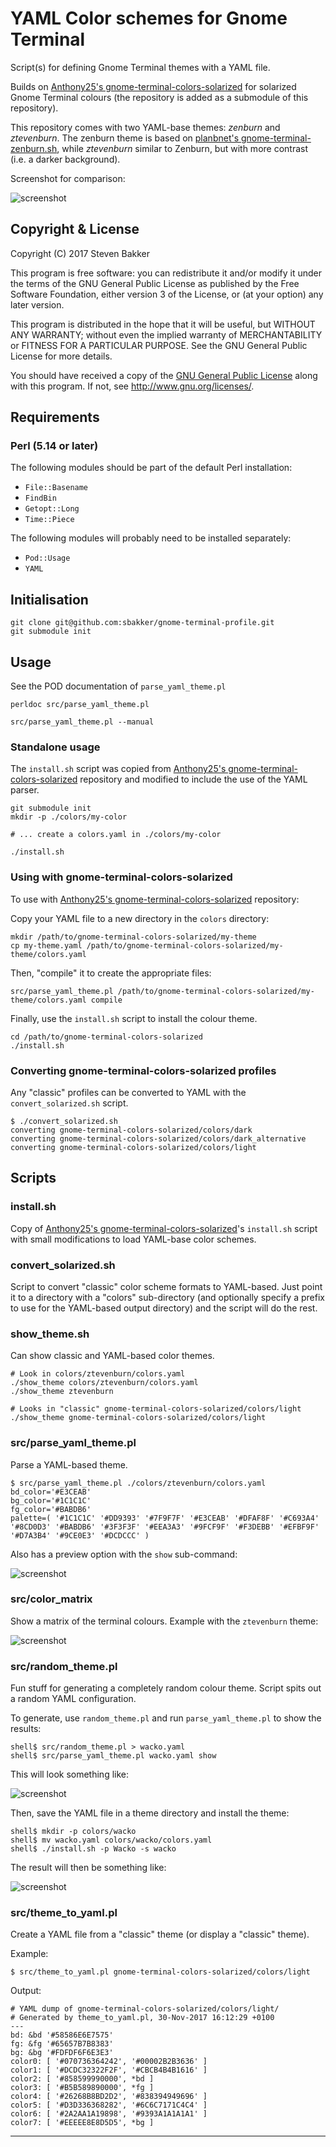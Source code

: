 # YAML Color schemes for Gnome Terminal

Script(s) for defining Gnome Terminal themes with a YAML file.

Builds on [Anthony25's gnome-terminal-colors-solarized] for solarized Gnome Terminal colours (the
repository is added as a submodule of this repository).

This repository comes with two YAML-base themes: *zenburn* and *ztevenburn*.
The zenburn theme is based on [planbnet's gnome-terminal-zenburn.sh], while
*ztevenburn* similar to Zenburn, but with more contrast (i.e. a darker
background).

Screenshot for comparison:

![screenshot](img/Zenburn_Ztevenburn_comparison.png)

## Copyright & License

Copyright (C) 2017  Steven Bakker

This program is free software: you can redistribute it and/or modify
it under the terms of the GNU General Public License as published by
the Free Software Foundation, either version 3 of the License, or
(at your option) any later version.

This program is distributed in the hope that it will be useful,
but WITHOUT ANY WARRANTY; without even the implied warranty of
MERCHANTABILITY or FITNESS FOR A PARTICULAR PURPOSE.  See the
GNU General Public License for more details.

You should have received a copy of the [GNU General Public License](LICENSE)
along with this program.  If not, see [<http://www.gnu.org/licenses/>](http://www.gnu.org/licenses/).

## Requirements

### Perl (5.14 or later)

The following modules should be part of the default Perl installation:

  * `File::Basename`
  * `FindBin`
  * `Getopt::Long`
  * `Time::Piece`

The following modules will probably need to be installed separately:

  * `Pod::Usage`
  * `YAML`

## Initialisation

```
git clone git@github.com:sbakker/gnome-terminal-profile.git
git submodule init
```

## Usage

See the POD documentation of `parse_yaml_theme.pl`

```
perldoc src/parse_yaml_theme.pl

src/parse_yaml_theme.pl --manual
```

### Standalone usage

The `install.sh` script was copied from [Anthony25's gnome-terminal-colors-solarized]
repository and modified to include the use of the YAML parser.

```
git submodule init
mkdir -p ./colors/my-color

# ... create a colors.yaml in ./colors/my-color

./install.sh
```

### Using with gnome-terminal-colors-solarized

To use with [Anthony25's gnome-terminal-colors-solarized] repository:

Copy your YAML file to a new directory in the `colors` directory:

```
mkdir /path/to/gnome-terminal-colors-solarized/my-theme
cp my-theme.yaml /path/to/gnome-terminal-colors-solarized/my-theme/colors.yaml
```

Then, "compile" it to create the appropriate files:

```
src/parse_yaml_theme.pl /path/to/gnome-terminal-colors-solarized/my-theme/colors.yaml compile
```

Finally, use the `install.sh` script to install the colour theme.

```
cd /path/to/gnome-terminal-colors-solarized
./install.sh
```

### Converting gnome-terminal-colors-solarized profiles

Any "classic" profiles can be converted to YAML with the
`convert_solarized.sh` script.

```
$ ./convert_solarized.sh
converting gnome-terminal-colors-solarized/colors/dark
converting gnome-terminal-colors-solarized/colors/dark_alternative
converting gnome-terminal-colors-solarized/colors/light
```

## Scripts

### install.sh

Copy of [Anthony25's gnome-terminal-colors-solarized]'s `install.sh` script
with small modifications to load YAML-base color schemes.

### convert_solarized.sh

Script to convert "classic" color scheme formats to YAML-based. Just point it
to a directory with a "colors" sub-directory (and optionally specify a prefix
to use for the YAML-based output directory) and the script will do the rest.

### show_theme.sh

Can show classic and YAML-based color themes.

```
# Look in colors/ztevenburn/colors.yaml
./show_theme colors/ztevenburn/colors.yaml
./show_theme ztevenburn

# Looks in "classic" gnome-terminal-colors-solarized/colors/light
./show_theme gnome-terminal-colors-solarized/colors/light
```

### src/parse_yaml_theme.pl

Parse a YAML-based theme.

```
$ src/parse_yaml_theme.pl ./colors/ztevenburn/colors.yaml
bd_color='#E3CEAB'
bg_color='#1C1C1C'
fg_color='#BABDB6'
palette=( '#1C1C1C' '#DD9393' '#7F9F7F' '#E3CEAB' '#DFAF8F' '#C693A4'
'#8CD0D3' '#BABDB6' '#3F3F3F' '#EEA3A3' '#9FCF9F' '#F3DEBB' '#EFBF9F'
'#D7A3B4' '#9CE0E3' '#DCDCCC' )
```

Also has a preview option with the `show` sub-command:

![screenshot](img/parse_yaml_theme-screenshot.png)

### src/color_matrix

Show a matrix of the terminal colours. Example with the `ztevenburn` theme:

![screenshot](img/color_matrix-screenshot.png)

### src/random_theme.pl

Fun stuff for generating a completely random colour theme. Script spits out a
random YAML configuration.

To generate, use `random_theme.pl` and run `parse_yaml_theme.pl` to show the
results:

```
shell$ src/random_theme.pl > wacko.yaml
shell$ src/parse_yaml_theme.pl wacko.yaml show
```

This will look something like:

![screenshot](img/wacko-screenshot.png)

Then, save the YAML file in a theme directory and install the theme:

```
shell$ mkdir -p colors/wacko
shell$ mv wacko.yaml colors/wacko/colors.yaml
shell$ ./install.sh -p Wacko -s wacko
```

The result will then be something like:

![screenshot](img/wacko-screenshot2.png)

### src/theme_to_yaml.pl

Create a YAML file from a "classic" theme (or display a "classic" theme).

Example:
```
$ src/theme_to_yaml.pl gnome-terminal-colors-solarized/colors/light
```

Output:
```
# YAML dump of gnome-terminal-colors-solarized/colors/light/
# Generated by theme_to_yaml.pl, 30-Nov-2017 16:12:29 +0100
---
bd: &bd '#58586E6E7575'
fg: &fg '#65657B7B8383'
bg: &bg '#FDFDF6F6E3E3'
color0: [ '#070736364242', '#00002B2B3636' ]
color1: [ '#DCDC32322F2F', '#CBCB4B4B1616' ]
color2: [ '#858599990000', *bd ]
color3: [ '#B5B589890000', *fg ]
color4: [ '#26268B8BD2D2', '#838394949696' ]
color5: [ '#D3D336368282', '#6C6C7171C4C4' ]
color6: [ '#2A2AA1A19898', '#9393A1A1A1A1' ]
color7: [ '#EEEEE8E8D5D5', *bg ]
```

---

[Anthony25's gnome-terminal-colors-solarized]: https://github.com/Anthony25/gnome-terminal-colors-solarized
[planbnet's gnome-terminal-zenburn.sh]: https://gist.github.com/planbnet/1422472
